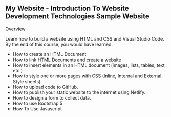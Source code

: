## My Website - Introduction To Website Development Technologies Sample Website

Overview

Learn how to build a website using HTML and CSS and Visual Studio Code. By the end of this course, you would have learned:

- How to create an HTML Document
- How to link HTML Documents and create a website
- How to insert elements in an HTML document (images, lists, tables, text, etc.)
- How to style one or more pages with CSS (Inline, Internal and External Style sheets)
- How to upload code to GitHub.
- How to publish your static website to the internet using Netlify. 
- How to design a form to collect data.
- How to use Bootstrap 5
- How To Use Javascript
